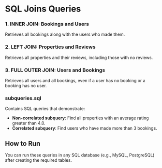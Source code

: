 # SQL Joins Queries

### 1. INNER JOIN: Bookings and Users
Retrieves all bookings along with the users who made them.

### 2. LEFT JOIN: Properties and Reviews
Retrieves all properties and their reviews, including those with no reviews.

### 3. FULL OUTER JOIN: Users and Bookings
Retrieves all users and all bookings, even if a user has no booking or a booking has no user.


### subqueries.sql
Contains SQL queries that demonstrate:
- **Non-correlated subquery**: Find all properties with an average rating greater than 4.0.
- **Correlated subquery**: Find users who have made more than 3 bookings.

## How to Run
You can run these queries in any SQL database (e.g., MySQL, PostgreSQL) after creating the required tables.
